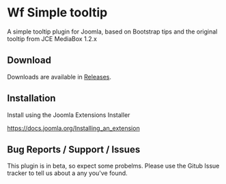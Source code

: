 # Wf Simple tooltip
A simple tooltip plugin for Joomla, based on Bootstrap tips and the original tooltip from JCE MediaBox 1.2.x

## Download
Downloads are available in [Releases](https://github.com/widgetfactory/wf_responsive_widgets/releases).

## Installation
Install using the Joomla Extensions Installer

https://docs.joomla.org/Installing_an_extension

## Bug Reports / Support / Issues
This plugin is in beta, so expect some probelms. Please use the Gitub Issue tracker to tell us about a any you've found.
